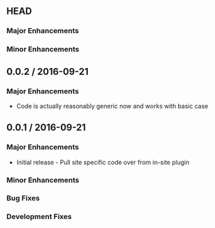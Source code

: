 ## HEAD

### Major Enhancements

### Minor Enhancements

## 0.0.2 / 2016-09-21

### Major Enhancements
 * Code is actually reasonably generic now and works with basic case
 
## 0.0.1 / 2016-09-21

### Major Enhancements
 * Initial release - Pull site specific code over from in-site plugin

### Minor Enhancements

### Bug Fixes

### Development Fixes

